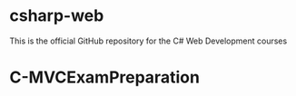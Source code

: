 # csharp-web
This is the official GitHub repository for the C# Web Development courses
# C-MVCExamPreparation
